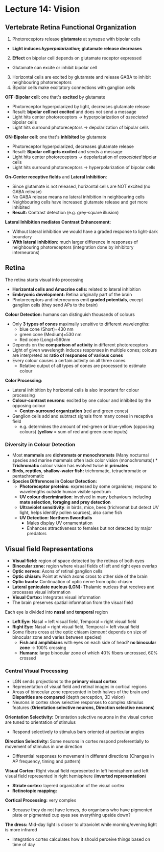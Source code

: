 # Lecture 14: Vision

## Vertebrate Retina Functional Organization

1. Photoreceptors release **glutamate** at synapse with bipolar cells
  * **Light induces *hyperpolarization*; glutamate release decreases**
2. **Effect** on bipolar cell depends on glutamate receptor expressed
  * Glutamate can excite or inhibit bipolar cell
3. Horizontal cells are excited by glutamate and release GABA to inhibit neighbouring photoreceptors
5. Bipolar cells make excitatory connections with ganglion cells

**OFF-Bipolar cell:** one that's **excited** by glutamate
* Photoreceptor hyperpolarized by light, decreases glutamate release
* Result: **bipolar cell not excited** and does not send a message
* Light hits center photoreceptors -> hyperpolarization of *associated* bipolar cells
* Light hits surround photoreceptors -> depolarization of bipolar cells

**ON-Bipolar cell:** one that's **inhibited** by glutamate
* Photoreceptor hyperpolarized, decreases glutamate release
* Result: **Bipolar cell gets excited** and sends a message
* Light hits center photoreceptors -> depolarization of *associated* bipolar cells
* Light hits surround photoreceptors -> hyperpolarization of bipolar cells

**On-Center receptive fields** and **Lateral Inhibition**:
* Since glutamate is not released, horizontal cells are NOT excited (no GABA release)
* No GABA release means no lateral inhibition in neighbouring cells
* Neighbouring cells have increased glutamate release and get more inhibited
* **Result:** Contrast detection (e.g. grey-square illusion)

**Lateral Inhibition mediates Contrast Enhancement:**
* Without lateral inhibition we would have a graded response to light-dark boundary
* **With lateral inhibition:** much larger difference in responses of neighbouring photoreceptors (integration done by inhibitory interneurons)

## Retina
The retina starts visual info processing
* **Horizontal cells and Amacrine cells:** related to lateral inhibition
* **Embryonic development:** Retina originally part of the brain
* Photoreceptors and interneurons emit **graded potentials**, except ganglion cells (they send APs to the brain)

**Colour Detection:** humans can distinguish thousands of colours
* Only **3 types of cones** maximally sensitive to different wavelengths:
  * blue cone (Short)=430 nm
  * green cone (Medium)=530 nm
  * Red cone (Long)=560nm
* Depends on the **comparison of activity** in different photoreceptors
* Light of given wavelength induces responses in multiple cones; colours are interpreted as **ratio of responses of various cones**
* Every colour causes a  certain activity on all three cones
  * Relative output of all types of cones are processed to estimate colour

**Color Processing:** 
* Lateral inhibition by horizontal cells is also important for colour processing
* **Colour-contrast neurons**: excited by one colour and inhibited by the opposing colour
  * **Center-surround organization** (red and green cones)
* Ganglion cells add and subtract signals from many cones in receptive field
  * e.g. determines the amount of red-green or blue-yellow (opposing colours) (**yellow** = sum of red and green cone inputs)
  
### Diversity in Colour Detection
* Most **mammals** are **dichromats or monochromats** (Many nocturnal species and marine mammals often lack color vision (monochromats)) * **Trichromatic** colour vision has evolved twice in **primates**
* **Birds, reptiles, shallow-water fish:** trichromatic, tetrachromatic or pentachromatic
* **Species Differences in  Colour Detection:**
  * **Photoreceptor proteins:** expressed by some organisms; respond to wavelengths outside human visible spectrum
  * **UV colour discrimination**: involved in many behaviours including **mate selection, foraging and prey detection**
  * **Ultraviolet sensitivity**: in birds, mice, bees (trichromat but detect UV light, helps identify pollen sources), also some fish
  * **UV Detection: Northern Swordtails**
    * Males display UV ornamentation
    * Enhances attractiveness to females but not detected by major predators

## Visual field Representations

* **Visual field:** region of space detected by the retinas of both eyes
* **Binocular zone:** region where visual fields of left and right eyes overlap
* **Optic nerves:** Axons of retinal ganglion cells
* **Optic chiasm:** Point at which axons cross to other side of the brain
* **Optic tracts:** Continuation of optic nerve from optic chiasm
* **Lateral geniculate nucleus (LGN):** Thalamic nucleus that receives and processes visual information
* **Visual Cortex:** Integrates visual information
* The brain preserves spatial information from the visual field

Each eye is divided into **nasal** and **temporal** region
* **Left Eye:** Nasal = left visual field, Temporal = right visual field
* **Right Eye:** Nasal = right visual field, Temporal = left visual field
* Some fibers cross at the optic chiasm (*amount* depends on size of binocular zone and varies between species)
  * **Fish and amphibians** with eyes on each side of head? **no binocular zone** -> 100% crossing
  * **Humans:** large binocular zone of which 40% fibers uncrossed, 60% crossed

### Central Visual Processing
* LGN sends projections to the **primary visual cortex**
* Representation of visual field and retinal images in cortical regions
* Areas of binocular zone represented in both halves of the brain and **Disparities are compared** (depth perception, 3D vision)
* Neurons in cortex show selective responses to complex stimulus features (**Orientation selective neurons, Direction selective neurons**)

**Orientation Selectivity:** Orientation selective neurons in the visual cortex are tuned to orientation of stimulus
* Respond selectively to stimulus bars oriented at particular angles

**Direction Selectivity:** Some neurons in cortex respond preferentially to movement of stimulus in one direction
* Differential responses to movement in different directions (Changes in AP frequency, timing and pattern)

**Visual Cortex:** Right visual field  represented in left  hemisphere and left visual field represented in right hemisphere (**inverted representation**)
* **Striate cortex:** layered organization of the visual cortex
* **Retinotopic mapping:** 

**Cortical Processing:** very complex
* Because they do not  have lenses, do organisms who have  pigmented plate or  pigmented cup eyes see everything upside down?

**The dress:** Mid-day light is closer to ultraviolet while morning/evening light is more infrared 
* Integration cortex calculates how it should perceive things based on time of day







